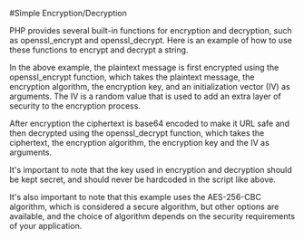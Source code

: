 #Simple Encryption/Decryption

PHP provides several built-in functions for encryption and decryption, such as openssl_encrypt and openssl_decrypt. Here is an example of how to use these functions to encrypt and decrypt a string.

In the above example, the plaintext message is first encrypted using the openssl_encrypt function, which takes the plaintext message, the encryption algorithm, the encryption key, and an initialization vector (IV) as arguments. 
The IV is a random value that is used to add an extra layer of security to the encryption process.

After encryption the ciphertext is base64 encoded to make it URL safe and then decrypted using the openssl_decrypt function, which takes the ciphertext, the encryption algorithm, the encryption key and the IV as arguments.

It's important to note that the key used in encryption and decryption should be kept secret, and should never be hardcoded in the script like above.

It's also important to note that this example uses the AES-256-CBC algorithm, which is considered a secure algorithm, but other options are available, and the choice of algorithm depends on the security requirements of your application.
